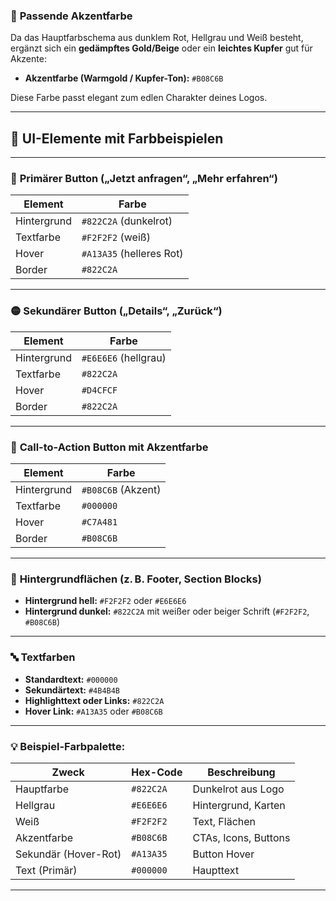 ### 🎨 **Passende Akzentfarbe**

Da das Hauptfarbschema aus dunklem Rot, Hellgrau und Weiß besteht, ergänzt sich ein **gedämpftes Gold/Beige** oder ein **leichtes Kupfer** gut für Akzente:

* **Akzentfarbe (Warmgold / Kupfer-Ton):**
  `#B08C6B`

Diese Farbe passt elegant zum edlen Charakter deines Logos.

---

## 🧩 UI-Elemente mit Farbbeispielen

---

### 🔘 **Primärer Button („Jetzt anfragen“, „Mehr erfahren“)**

| Element     | Farbe                    |
| ----------- | ------------------------ |
| Hintergrund | `#822C2A` (dunkelrot)    |
| Textfarbe   | `#F2F2F2` (weiß)         |
| Hover       | `#A13A35` (helleres Rot) |
| Border      | `#822C2A`                |

---

### 🟡 **Sekundärer Button („Details“, „Zurück“)**

| Element     | Farbe                |
| ----------- | -------------------- |
| Hintergrund | `#E6E6E6` (hellgrau) |
| Textfarbe   | `#822C2A`            |
| Hover       | `#D4CFCF`            |
| Border      | `#822C2A`            |

---

### 🌟 **Call-to-Action Button mit Akzentfarbe**

| Element     | Farbe              |
| ----------- | ------------------ |
| Hintergrund | `#B08C6B` (Akzent) |
| Textfarbe   | `#000000`          |
| Hover       | `#C7A481`          |
| Border      | `#B08C6B`          |

---

### 🧱 **Hintergrundflächen (z. B. Footer, Section Blocks)**

* **Hintergrund hell:** `#F2F2F2` oder `#E6E6E6`
* **Hintergrund dunkel:** `#822C2A` mit weißer oder beiger Schrift (`#F2F2F2`, `#B08C6B`)

---

### 🔤 **Textfarben**

* **Standardtext:** `#000000`
* **Sekundärtext:** `#4B4B4B`
* **Highlighttext oder Links:** `#822C2A`
* **Hover Link:** `#A13A35` oder `#B08C6B`

---

### 💡 Beispiel-Farbpalette:

| Zweck                | Hex-Code  | Beschreibung         |
| -------------------- | --------- | -------------------- |
| Hauptfarbe           | `#822C2A` | Dunkelrot aus Logo   |
| Hellgrau             | `#E6E6E6` | Hintergrund, Karten  |
| Weiß                 | `#F2F2F2` | Text, Flächen        |
| Akzentfarbe          | `#B08C6B` | CTAs, Icons, Buttons |
| Sekundär (Hover-Rot) | `#A13A35` | Button Hover         |
| Text (Primär)        | `#000000` | Haupttext            |

---